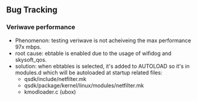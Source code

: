 ## Bug Tracking ##

### Veriwave performance
* Phenomenon:
  testing veriwave is not acheiveing the max performance 97x mbps.
* root cause:
  ebtable is enabled due to the usage of wifidog and skysoft_qos.
* solution:
  when ebtables is selected, it's added to AUTOLOAD so it's in modules.d which will be autoloaded at startup
  related files:
  - qsdk/include/netfilter.mk
  - qsdk/package/kernel/linux/modules/netfilter.mk
  - kmodloader.c (ubox)


